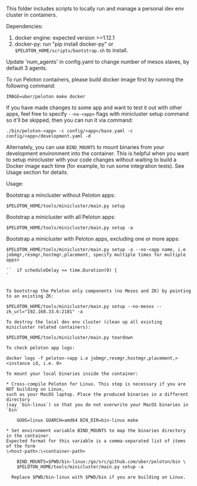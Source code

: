 This folder includes scripts to locally run and manage a personal dev
env cluster in containers.

Dependencies:
1. docker engine: expected version >=1.12.1
2. docker-py: run "pip install docker-py" or
   `$PELOTON_HOME/scripts/bootstrap.sh` to install.

Update 'num_agents' in config.yaml to change number of mesos slaves,
by default 3 agents.

To run Peloton containers, please build docker image first by running
the following command:
```
IMAGE=uber/peloton make docker

```

If you have made changes to some app and want to test it out with
other apps, feel free to specify `--no-<app>` flags with minicluster
setup command so it'll be skipped, then you can run it via command:

```
./bin/peloton-<app> -c config/<app>/base.yaml -c
config/<app>/development.yaml -d

```

Alternately, you can use `BIND_MOUNTS` to mount binaries from your
development environment into the container. This is helpful when you
want to setup minicluster with your code changes without waiting to
build a Docker image each time (for example, to run some integration
tests). See Usage section for details.

Usage:

Bootstrap a mincluster without Peloton apps:

```
$PELOTON_HOME/tools/minicluster/main.py setup

```

Bootstrap a minicluster with all Peloton apps:

```
$PELOTON_HOME/tools/minicluster/main.py setup -a

```

Bootstrap a minicluster with Peloton apps, excluding one or more apps:

```
$PELOTON_HOME/tools/minicluster/main.py setup -a --no-<app name, i.e jobmgr,resmgr,hostmgr,placement, specify multiple times for multiple apps>

``  if scheduleDelay <= time.Duration(0) {
`


To bootstrap the Peloton only components (no Mesos and ZK) by pointing to an existing ZK:

$PELOTON_HOME/tools/minicluster/main.py setup --no-mesos --zk_url="192.168.33.6:2181" -a

To destroy the local dev env cluster (clean up all existing minicluster related containers):

$PELOTON_HOME/tools/minicluster/main.py teardown

To check peloton app logs:

docker logs -f peloton-<app i.e jobmgr,resmgr,hostmgr,placement,><instance id, i.e. 0>

To mount your local binaries inside the container:

* Cross-compile Peloton for Linux. This step is necessary if you are NOT building on Linux,
such as your MacOS laptop. Place the produced binaries in a different directory
(say `bin-linux`) so that you do not overwrite your MacOS binaries in `bin`

    GOOS=linux GOARCH=amd64 BIN_DIR=bin-linux make

* Set environment variable BIND_MOUNTS to map the binaries directory in the container.
Expected format for this variable is a comma-separated list of items of the form
\<host-path>:\<container-path>

    BIND_MOUNTS=$PWD/bin-linux:/go/src/github.com/uber/peloton/bin \
    $PELOTON_HOME/tools/minicluster/main.py setup -a

  Replace $PWD/bin-linux with $PWD/bin if you are building on Linux.
